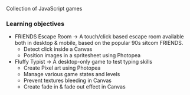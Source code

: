 Collection of JavaScript games

### Learning objectives
- FRIENDS Escape Room
  -> A touch/click based escape room available both in desktop & mobile, based on the  popular 90s sitcom FRIENDS.
    * Detect click inside a Canvas
    * Position images in a spritesheet using Photopea
- Fluffy Typist
  -> A desktop-only game to test typing skills
    * Create Pixel art using Photopea
    * Manage various game states and levels
    * Prevent textures bleeding in Canvas
    * Create fade in & fade out effect in Canvas
